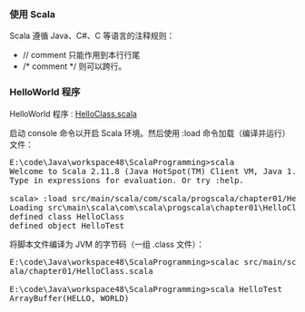 ### 使用 Scala ###
Scala 遵循 Java、C#、C 等语言的注释规则：
-   //  comment 只能作用到本行行尾
-   /*  comment */  则可以跨行。

### HelloWorld 程序 ###
HelloWorld 程序 : [HelloClass.scala](HelloClass.scala)

启动 console 命令以开启 Scala 环境。然后使用 :load 命令加载（编译并运行）文件：
<pre>
E:\code\Java\workspace48\ScalaProgramming>scala
Welcome to Scala 2.11.8 (Java HotSpot(TM) Client VM, Java 1.8.0_111).
Type in expressions for evaluation. Or try :help.

scala> :load src/main/scala/com/scala/progscala/chapter01/HelloClass.scala
Loading src\main\scala\com\scala\progscala\chapter01\HelloClass.scala...
defined class HelloClass
defined object HelloTest</pre>

将脚本文件编译为 JVM 的字节码（一组 .class 文件）：
<pre>
E:\code\Java\workspace48\ScalaProgramming>scalac src/main/scala/com/scala/progsc
ala/chapter01/HelloClass.scala

E:\code\Java\workspace48\ScalaProgramming>scala HelloTest
ArrayBuffer(HELLO, WORLD)</pre>
